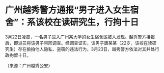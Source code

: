 # 广州越秀警方通报“男子进入女生宿舍”：系该校在读研究生，行拘十日

3月22日凌晨，一名男子进入广州某大学的女生宿舍区被人发现。越秀警方接报后，即派员将该男子带回调查。经调查证实，该男子唐某某（22岁，该校在读研究生）存在偷拍他人隐私、盗窃的违法行为，3月23日，越秀警方依法对其并处行政拘留十日。

（来源：广州越秀公安）

